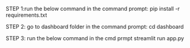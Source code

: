 STEP 1:run the below command in the command prompt:
pip install -r requirements.txt

STEP 2:
go to dashboard folder in the command prompt: cd dashboard

STEP 3: run the below command in the cmd prmpt
streamlit run app.py